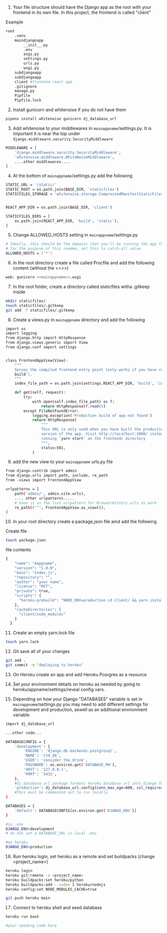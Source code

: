 1. Your file structure should have the Django app as the root with your frontend in its own file. In this project, the frontend is called "client"

Example
```bash
root
    .venv
    maindjangoapp
        __init__.py
        .env
        asgi.py
        settings.py
        urls.py
        wsgi.py
    subdjangoapp
    subdjangoapp
    client #frontend react app
    .gitignore
    manage.py
    Pipfile
    Pipfile.lock
```

2.  Install gunicorn and whitenoise if you do not have them

```bash
pipenv install whitenoise gunicorn dj_database_url
```

3. Add whitenoise to your middlewares in `mainappname`/settings.py. It is important it is near the top under `django.middleware.security.SecurityMiddleware`

```bash
MIDDLEWARE = [
    'django.middleware.security.SecurityMiddleware',
    'whitenoise.middleware.WhiteNoiseMiddleware',
    ....other middlewares....
]
```

4. At the bottom of `mainappname`/settings.py add the following

```bash
STATIC_URL = '/static/'
STATIC_ROOT = os.path.join(BASE_DIR, 'staticfiles')
STATICFILES_STORAGE = 'whitenoise.storage.CompressedManifestStaticFilesStorage'


REACT_APP_DIR = os.path.join(BASE_DIR, 'client')

STATICFILES_DIRS = [
    os.path.join(REACT_APP_DIR, 'build', 'static'),
]
```

5. Change ALLOWED_HOSTS setting in `mainappname`/settings.py

```bash
# Ideally, this should be the domains that you'll be running the app for
# for the purpose of this readme, set this to catch-all value
ALLOWED_HOSTS = ['*']
```

6. In the root directory create a file called Procfile and add the following content (without the <<>>)

```bash
web: gunicorn <<mainappname>>.wsgi
```

7. In the root folder, create a directory called staticfiles witha .gitkeep inside

```bash
mkdir staticfiles/
touch staticfiles/.gitkeep
git add -f staticfiles/.gitkeep
```

8. Create a views.py in `mainappname` directory and add the following

```bash
import os
import logging
from django.http import HttpResponse
from django.views.generic import View
from django.conf import settings


class FrontendAppView(View):
    """
    Serves the compiled frontend entry point (only works if you have run `yarn
    build`).
    """
    index_file_path = os.path.join(settings.REACT_APP_DIR, 'build', 'index.html')

    def get(self, request):
        try:
            with open(self.index_file_path) as f:
                return HttpResponse(f.read())
        except FileNotFoundError:
            logging.exception('Production build of app not found')
            return HttpResponse(
                """
                This URL is only used when you have built the production
                version of the app. Visit http://localhost:3000/ instead after
                running `yarn start` on the frontend/ directory
                """,
                status=501,
            )
```

9. add the new view to your `mainappname` urls.py file

```bash
from django.contrib import admin
from django.urls import path, include, re_path
from .views import FrontendAppView

urlpatterns = [
    path('admin/', admin.site.urls),
	.... other urlpatterns.....
	# have it as the last urlpattern for BrowserHistory urls to work
    re_path(r'^', FrontendAppView.as_view()),
]
```

10. In your root directory create a package,json file amd add the following

Create file
```bash
touch package.json
```

file contents
```bash
{
    "name": "Aappname",
    "version": "1.0.0",
    "main": "index.js",
    "repository": "",
    "author": "your name",
    "license": "MIT",
    "private": true,
    "scripts": {
      "heroku-prebuild": "NODE_ENV=production cd client/ && yarn install && yarn build && cd .."
    },
    "cacheDirectories": [
      "client/node_modules"
    ]
  }

```

11. Create an empty yarn.lock file

```bash
touch yarn.lock
```

12. Git save all of your changes
```bash
git add .
git commit -m "deploying to heroku"
```

13. On Heroku create an app and add Heroku Posrgres as a resource

14. Set your environment details on heroku as needed by going to heroku/appname/settings/reveal config vars.

15. Depending on how your Django "DATABASES" variable is set in `mainappname`/settings.py you may need to add different settings for development and production, aswell as an additional environment variable.

```bash
import dj_database_url

...other code...

DATABASECONFIG = {
    'development': {
        'ENGINE': 'django.db.backends.postgresql',
        'NAME': 'ctd_db',
        'USER': 'consider_the_drink',
        'PASSWORD': os.environ.get('DATABASE_PW'),
        'HOST': '127.0.0.1',
        'PORT': '5432',
    },
    #dj_database_url package formats heroku database url into django format, dont forget to import it at the top of your file
    'production': dj_database_url.config(conn_max_age=600, ssl_require=True)
    #This must be commented out to run locally
}

DATABASES = {
    'default': DATABASECONFIG[os.environ.get('DJANGO_ENV')]
}

#in .env
DJANGO_ENV=development
# do not set a DATABASE_URL in local .env

#on heroku
DJANGO_ENV=production
```

16. Run heroku login, set heroku as a remote and set buildpacks (change <project_name>)

```bash
heroku login
heroku git:remote -a <project_name>
heroku buildpacks:set heroku/python
heroku buildpacks:add --index 1 heroku/nodejs
heroku config:set NODE_MODULES_CACHE=true

git push heroku main
```

17. Connect to heroku shell and seed database
```bash
heroku run bash

#your seeding code here
```
